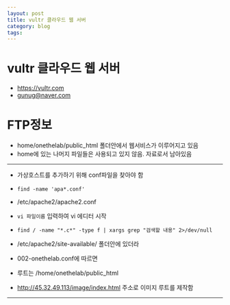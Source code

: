 ```yaml
---
layout: post
title: vultr 클라우드 웹 서버
category: blog
tags: 
---
```


# vultr 클라우드 웹 서버
* <https://vultr.com>
* gunug@naver.com

# FTP정보
* home/onethelab/public_html 폴더안에서 웹서비스가 이루어지고 있음
* home에 있는 나머지 파일들은 사용되고 있지 않음. 자료로서 남아있음

---

* 가상호스트를 추가하기 위해 conf파일을 찾아야 함
* ```find -name 'apa*.conf'```
* /etc/apache2/apache2.conf
* ```vi 파일이름``` 입력하여 vi 에디터 시작
* ```find / -name "*.c*" -type f | xargs grep "검색할 내용" 2>/dev/null```

* /etc/apache2/site-available/ 폴더안에 있더라
* 002-onethelab.conf에 따르면
* 루트는 /home/onethelab/public_html
* <http://45.32.49.113/image/index.html> 주소로 이미지 루트를 제작함

---

